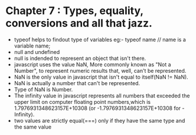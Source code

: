 # Chapter 7 : Types, equality, conversions and all that jazz.
- typeof helps to findout type of variables
    eg:- typeof name // name is a variable name;
- null and undefined
- null is indended to represent an object that isn't there.
- javascript uses the value NaN, More commonly known as "Not a Number", to represent numeric results that, well, can't be represented.
- NaN is the only value in javascript that isn't equal to itself(NaN != NaN).
- NaN is actually a number that can't be represented.
- Type of NaN is Number.
- The infinity value in javascript represents all numbers that exceeded the upper limit on computer floating point numbers,which is 1.7976931348623157E+10308 (or -1.7976931348623157E+10308
for -Infinity).
- two values are strictly equal(===) only if they have the same type and the same value